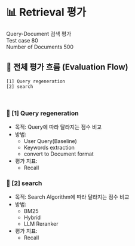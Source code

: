 # 📊 Retrieval 평가

Query-Document 검색 평가\
Test case 80\
Number of Documents 500

## 🧭 전체 평가 흐름 (Evaluation Flow)
```
[1] Query regeneration
[2] search
```


<br>

### 📌 [1] Query regeneration
- 목적: Query에 따라 달라지는 점수 비교
- 방법:
    - User Query(Baseline)
    - Keywords extraction
    - convert to Document format
- 평가 지표:
    - Recall

### 📌 [2] search
- 목적: Search Algorithm에 따라 달라지는 점수 비교
- 방법:
    - BM25
    - Hybrid
    - LLM Reranker
- 평가 지표:
    - Recall
